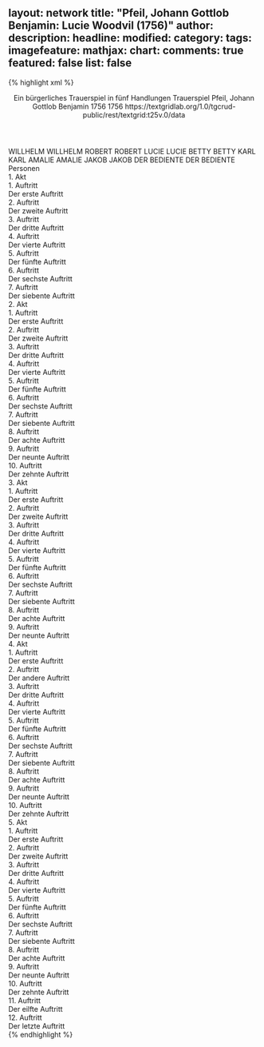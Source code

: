 layout: network
title: "Pfeil, Johann Gottlob Benjamin: Lucie Woodvil (1756)"
author:
description:
headline:
modified:
category:
tags:
imagefeature:
mathjax:
chart:
comments: true
featured: false
list: false
---
{% highlight xml %}
<?xml-model href="http://raw.githubusercontent.com/DLiNa/project/master/rules/lina.rnc"?><?xml-model href="http://raw.githubusercontent.com/DLiNa/project/master/rules/lina.sch"?>
<play xmlns="http://lina.digital">
  <header>
    <title>Lucie Woodvil</title>
    <subtitle>Ein bürgerliches Trauerspiel in fünf Handlungen</subtitle>
    <genretitle>Trauerspiel</genretitle>
    <author>Pfeil, Johann Gottlob Benjamin</author>
    <date type="print" when="1756">1756</date>
    <date type="premiere" when="1756">1756</date>
    <date type="written"/>
    <source>https://textgridlab.org/1.0/tgcrud-public/rest/textgrid:t25v.0/data</source>
  </header>
  <personae>
    <character>
      <name>WILLHELM</name>
      <alias xml:id="willhelm">
        <name>WILLHELM</name>
      </alias>
    </character>
    <character>
      <name>ROBERT</name>
      <alias xml:id="robert">
        <name>ROBERT</name>
      </alias>
    </character>
    <character>
      <name>LUCIE</name>
      <alias xml:id="lucie">
        <name>LUCIE</name>
      </alias>
    </character>
    <character>
      <name>BETTY</name>
      <alias xml:id="betty">
        <name>BETTY</name>
      </alias>
    </character>
    <character>
      <name>KARL</name>
      <alias xml:id="karl">
        <name>KARL</name>
      </alias>
    </character>
    <character>
      <name>AMALIE</name>
      <alias xml:id="amalie">
        <name>AMALIE</name>
      </alias>
    </character>
    <character>
      <name>JAKOB</name>
      <alias xml:id="jakob">
        <name>JAKOB</name>
      </alias>
    </character>
    <character>
      <name>DER BEDIENTE</name>
      <alias xml:id="der_bediente">
        <name>DER BEDIENTE</name>
      </alias>
    </character>
  </personae>
  <text>
    <div>
      <head>Personen</head>
    </div>
    <div>
      <head>1. Akt</head>
      <div>
        <head>1. Auftritt</head>
        <div>
          <head>Der erste Auftritt</head>
          <sp who="#willhelm">
            <amount n="8" unit="speech_acts"/>
            <amount n="853" unit="words"/>
            <amount n="1" unit="lines"/>
            <amount n="4933" unit="chars"/>
          </sp>
          <sp who="#robert">
            <amount n="8" unit="speech_acts"/>
            <amount n="169" unit="words"/>
            <amount n="5" unit="lines"/>
            <amount n="1012" unit="chars"/>
          </sp>
        </div>
      </div>
      <div>
        <head>2. Auftritt</head>
        <div>
          <head>Der zweite Auftritt</head>
          <sp who="#willhelm">
            <amount n="9" unit="speech_acts"/>
            <amount n="535" unit="words"/>
            <amount n="2" unit="lines"/>
            <amount n="2988" unit="chars"/>
          </sp>
          <sp who="#lucie">
            <amount n="9" unit="speech_acts"/>
            <amount n="822" unit="words"/>
            <amount n="3" unit="lines"/>
            <amount n="4653" unit="chars"/>
          </sp>
        </div>
      </div>
      <div>
        <head>3. Auftritt</head>
        <div>
          <head>Der dritte Auftritt</head>
          <sp who="#betty">
            <amount n="1" unit="speech_acts"/>
            <amount n="32" unit="words"/>
            <amount n="183" unit="chars"/>
          </sp>
          <sp who="#willhelm">
            <amount n="2" unit="speech_acts"/>
            <amount n="82" unit="words"/>
            <amount n="1" unit="lines"/>
            <amount n="478" unit="chars"/>
          </sp>
          <sp who="#lucie">
            <amount n="1" unit="speech_acts"/>
            <amount n="3" unit="words"/>
            <amount n="1" unit="lines"/>
            <amount n="13" unit="chars"/>
          </sp>
        </div>
      </div>
      <div>
        <head>4. Auftritt</head>
        <div>
          <head>Der vierte Auftritt</head>
          <sp who="#lucie">
            <amount n="5" unit="speech_acts"/>
            <amount n="598" unit="words"/>
            <amount n="3476" unit="chars"/>
          </sp>
          <sp who="#betty">
            <amount n="5" unit="speech_acts"/>
            <amount n="215" unit="words"/>
            <amount n="1" unit="lines"/>
            <amount n="1205" unit="chars"/>
          </sp>
        </div>
      </div>
      <div>
        <head>5. Auftritt</head>
        <div>
          <head>Der fünfte Auftritt</head>
          <sp who="#karl">
            <amount n="15" unit="speech_acts"/>
            <amount n="476" unit="words"/>
            <amount n="9" unit="lines"/>
            <amount n="2772" unit="chars"/>
          </sp>
          <sp who="#lucie">
            <amount n="16" unit="speech_acts"/>
            <amount n="738" unit="words"/>
            <amount n="7" unit="lines"/>
            <amount n="4265" unit="chars"/>
          </sp>
          <sp who="#betty">
            <amount n="2" unit="speech_acts"/>
            <amount n="63" unit="words"/>
            <amount n="346" unit="chars"/>
          </sp>
        </div>
      </div>
      <div>
        <head>6. Auftritt</head>
        <div>
          <head>Der sechste Auftritt</head>
          <sp who="#amalie">
            <amount n="7" unit="speech_acts"/>
            <amount n="341" unit="words"/>
            <amount n="1954" unit="chars"/>
          </sp>
          <sp who="#lucie">
            <amount n="7" unit="speech_acts"/>
            <amount n="749" unit="words"/>
            <amount n="4326" unit="chars"/>
          </sp>
          <sp who="#betty">
            <amount n="1" unit="speech_acts"/>
            <amount n="13" unit="words"/>
            <amount n="1" unit="lines"/>
            <amount n="60" unit="chars"/>
          </sp>
        </div>
      </div>
      <div>
        <head>7. Auftritt</head>
        <div>
          <head>Der siebente Auftritt</head>
          <sp who="#amalie">
            <amount n="1" unit="speech_acts"/>
            <amount n="301" unit="words"/>
            <amount n="1725" unit="chars"/>
          </sp>
        </div>
      </div>
    </div>
    <div>
      <head>2. Akt</head>
      <div>
        <head>1. Auftritt</head>
        <div>
          <head>Der erste Auftritt</head>
          <sp who="#karl">
            <amount n="11" unit="speech_acts"/>
            <amount n="571" unit="words"/>
            <amount n="4" unit="lines"/>
            <amount n="3300" unit="chars"/>
          </sp>
          <sp who="#jakob">
            <amount n="10" unit="speech_acts"/>
            <amount n="462" unit="words"/>
            <amount n="4" unit="lines"/>
            <amount n="2687" unit="chars"/>
          </sp>
        </div>
      </div>
      <div>
        <head>2. Auftritt</head>
        <div>
          <head>Der zweite Auftritt</head>
          <sp who="#amalie">
            <amount n="6" unit="speech_acts"/>
            <amount n="477" unit="words"/>
            <amount n="1" unit="lines"/>
            <amount n="2782" unit="chars"/>
          </sp>
          <sp who="#karl">
            <amount n="5" unit="speech_acts"/>
            <amount n="207" unit="words"/>
            <amount n="2" unit="lines"/>
            <amount n="1211" unit="chars"/>
          </sp>
        </div>
      </div>
      <div>
        <head>3. Auftritt</head>
        <div>
          <head>Der dritte Auftritt</head>
          <sp who="#amalie">
            <amount n="15" unit="speech_acts"/>
            <amount n="684" unit="words"/>
            <amount n="3" unit="lines"/>
            <amount n="3880" unit="chars"/>
          </sp>
          <sp who="#robert">
            <amount n="15" unit="speech_acts"/>
            <amount n="460" unit="words"/>
            <amount n="5" unit="lines"/>
            <amount n="2676" unit="chars"/>
          </sp>
        </div>
      </div>
      <div>
        <head>4. Auftritt</head>
        <div>
          <head>Der vierte Auftritt</head>
          <sp who="#robert">
            <amount n="5" unit="speech_acts"/>
            <amount n="188" unit="words"/>
            <amount n="1110" unit="chars"/>
          </sp>
          <sp who="#willhelm">
            <amount n="4" unit="speech_acts"/>
            <amount n="103" unit="words"/>
            <amount n="1" unit="lines"/>
            <amount n="613" unit="chars"/>
          </sp>
        </div>
      </div>
      <div>
        <head>5. Auftritt</head>
        <div>
          <head>Der fünfte Auftritt</head>
          <sp who="#willhelm">
            <amount n="8" unit="speech_acts"/>
            <amount n="161" unit="words"/>
            <amount n="5" unit="lines"/>
            <amount n="939" unit="chars"/>
          </sp>
          <sp who="#karl">
            <amount n="9" unit="speech_acts"/>
            <amount n="256" unit="words"/>
            <amount n="4" unit="lines"/>
            <amount n="1496" unit="chars"/>
          </sp>
          <sp who="#robert">
            <amount n="3" unit="speech_acts"/>
            <amount n="143" unit="words"/>
            <amount n="1" unit="lines"/>
            <amount n="890" unit="chars"/>
          </sp>
        </div>
      </div>
      <div>
        <head>6. Auftritt</head>
        <div>
          <head>Der sechste Auftritt</head>
          <sp who="#jakob">
            <amount n="1" unit="speech_acts"/>
            <amount n="9" unit="words"/>
            <amount n="1" unit="lines"/>
            <amount n="58" unit="chars"/>
          </sp>
          <sp who="#willhelm">
            <amount n="1" unit="speech_acts"/>
            <amount n="45" unit="words"/>
            <amount n="267" unit="chars"/>
          </sp>
          <sp who="#robert">
            <amount n="1" unit="speech_acts"/>
            <amount n="44" unit="words"/>
            <amount n="272" unit="chars"/>
          </sp>
        </div>
      </div>
      <div>
        <head>7. Auftritt</head>
        <div>
          <head>Der siebente Auftritt</head>
          <sp who="#karl">
            <amount n="5" unit="speech_acts"/>
            <amount n="308" unit="words"/>
            <amount n="1826" unit="chars"/>
          </sp>
          <sp who="#jakob">
            <amount n="4" unit="speech_acts"/>
            <amount n="106" unit="words"/>
            <amount n="586" unit="chars"/>
          </sp>
        </div>
      </div>
      <div>
        <head>8. Auftritt</head>
        <div>
          <head>Der achte Auftritt</head>
          <sp who="#betty">
            <amount n="1" unit="speech_acts"/>
            <amount n="8" unit="words"/>
            <amount n="1" unit="lines"/>
            <amount n="45" unit="chars"/>
          </sp>
          <sp who="#karl">
            <amount n="1" unit="speech_acts"/>
            <amount n="19" unit="words"/>
            <amount n="125" unit="chars"/>
          </sp>
          <sp who="#jakob">
            <amount n="1" unit="speech_acts"/>
            <amount n="17" unit="words"/>
            <amount n="1" unit="lines"/>
            <amount n="78" unit="chars"/>
          </sp>
        </div>
      </div>
      <div>
        <head>9. Auftritt</head>
        <div>
          <head>Der neunte Auftritt</head>
          <sp who="#karl">
            <amount n="6" unit="speech_acts"/>
            <amount n="48" unit="words"/>
            <amount n="6" unit="lines"/>
            <amount n="300" unit="chars"/>
          </sp>
          <sp who="#lucie">
            <amount n="5" unit="speech_acts"/>
            <amount n="634" unit="words"/>
            <amount n="3644" unit="chars"/>
          </sp>
        </div>
      </div>
      <div>
        <head>10. Auftritt</head>
        <div>
          <head>Der zehnte Auftritt</head>
          <sp who="#lucie">
            <amount n="6" unit="speech_acts"/>
            <amount n="399" unit="words"/>
            <amount n="2" unit="lines"/>
            <amount n="2312" unit="chars"/>
          </sp>
          <sp who="#betty">
            <amount n="5" unit="speech_acts"/>
            <amount n="141" unit="words"/>
            <amount n="1" unit="lines"/>
            <amount n="782" unit="chars"/>
          </sp>
        </div>
      </div>
    </div>
    <div>
      <head>3. Akt</head>
      <div>
        <head>1. Auftritt</head>
        <div>
          <head>Der erste Auftritt</head>
          <sp who="#karl">
            <amount n="7" unit="speech_acts"/>
            <amount n="99" unit="words"/>
            <amount n="5" unit="lines"/>
            <amount n="591" unit="chars"/>
          </sp>
          <sp who="#amalie">
            <amount n="7" unit="speech_acts"/>
            <amount n="549" unit="words"/>
            <amount n="1" unit="lines"/>
            <amount n="3257" unit="chars"/>
          </sp>
        </div>
      </div>
      <div>
        <head>2. Auftritt</head>
        <div>
          <head>Der zweite Auftritt</head>
          <sp who="#betty">
            <amount n="2" unit="speech_acts"/>
            <amount n="62" unit="words"/>
            <amount n="324" unit="chars"/>
          </sp>
          <sp who="#amalie">
            <amount n="1" unit="speech_acts"/>
            <amount n="191" unit="words"/>
            <amount n="1046" unit="chars"/>
          </sp>
        </div>
      </div>
      <div>
        <head>3. Auftritt</head>
        <div>
          <head>Der dritte Auftritt</head>
          <sp who="#lucie">
            <amount n="5" unit="speech_acts"/>
            <amount n="360" unit="words"/>
            <amount n="2055" unit="chars"/>
          </sp>
          <sp who="#betty">
            <amount n="4" unit="speech_acts"/>
            <amount n="174" unit="words"/>
            <amount n="2" unit="lines"/>
            <amount n="983" unit="chars"/>
          </sp>
        </div>
      </div>
      <div>
        <head>4. Auftritt</head>
        <div>
          <head>Der vierte Auftritt</head>
          <sp who="#karl">
            <amount n="7" unit="speech_acts"/>
            <amount n="258" unit="words"/>
            <amount n="3" unit="lines"/>
            <amount n="1472" unit="chars"/>
          </sp>
          <sp who="#lucie">
            <amount n="9" unit="speech_acts"/>
            <amount n="248" unit="words"/>
            <amount n="3" unit="lines"/>
            <amount n="1444" unit="chars"/>
          </sp>
          <sp who="#amalie">
            <amount n="5" unit="speech_acts"/>
            <amount n="78" unit="words"/>
            <amount n="2" unit="lines"/>
            <amount n="482" unit="chars"/>
          </sp>
          <sp who="#betty">
            <amount n="1" unit="speech_acts"/>
            <amount n="46" unit="words"/>
            <amount n="295" unit="chars"/>
          </sp>
        </div>
      </div>
      <div>
        <head>5. Auftritt</head>
        <div>
          <head>Der fünfte Auftritt</head>
          <sp who="#robert">
            <amount n="3" unit="speech_acts"/>
            <amount n="69" unit="words"/>
            <amount n="1" unit="lines"/>
            <amount n="403" unit="chars"/>
          </sp>
          <sp who="#betty">
            <amount n="2" unit="speech_acts"/>
            <amount n="22" unit="words"/>
            <amount n="2" unit="lines"/>
            <amount n="122" unit="chars"/>
          </sp>
        </div>
      </div>
      <div>
        <head>6. Auftritt</head>
        <div>
          <head>Der sechste Auftritt</head>
          <sp who="#robert">
            <amount n="3" unit="speech_acts"/>
            <amount n="195" unit="words"/>
            <amount n="1176" unit="chars"/>
          </sp>
          <sp who="#willhelm">
            <amount n="2" unit="speech_acts"/>
            <amount n="82" unit="words"/>
            <amount n="489" unit="chars"/>
          </sp>
        </div>
      </div>
      <div>
        <head>7. Auftritt</head>
        <div>
          <head>Der siebente Auftritt</head>
          <sp who="#jakob">
            <amount n="4" unit="speech_acts"/>
            <amount n="55" unit="words"/>
            <amount n="3" unit="lines"/>
            <amount n="332" unit="chars"/>
          </sp>
          <sp who="#willhelm">
            <amount n="5" unit="speech_acts"/>
            <amount n="123" unit="words"/>
            <amount n="2" unit="lines"/>
            <amount n="686" unit="chars"/>
          </sp>
          <sp who="#robert">
            <amount n="3" unit="speech_acts"/>
            <amount n="58" unit="words"/>
            <amount n="2" unit="lines"/>
            <amount n="333" unit="chars"/>
          </sp>
        </div>
      </div>
      <div>
        <head>8. Auftritt</head>
        <div>
          <head>Der achte Auftritt</head>
          <sp who="#willhelm">
            <amount n="12" unit="speech_acts"/>
            <amount n="233" unit="words"/>
            <amount n="7" unit="lines"/>
            <amount n="1342" unit="chars"/>
          </sp>
          <sp who="#karl">
            <amount n="12" unit="speech_acts"/>
            <amount n="655" unit="words"/>
            <amount n="2" unit="lines"/>
            <amount n="3731" unit="chars"/>
          </sp>
          <sp who="#robert">
            <amount n="1" unit="speech_acts"/>
            <amount n="13" unit="words"/>
            <amount n="1" unit="lines"/>
            <amount n="85" unit="chars"/>
          </sp>
        </div>
      </div>
      <div>
        <head>9. Auftritt</head>
        <div>
          <head>Der neunte Auftritt</head>
          <sp who="#willhelm">
            <amount n="5" unit="speech_acts"/>
            <amount n="424" unit="words"/>
            <amount n="1" unit="lines"/>
            <amount n="2413" unit="chars"/>
          </sp>
          <sp who="#robert">
            <amount n="4" unit="speech_acts"/>
            <amount n="202" unit="words"/>
            <amount n="1" unit="lines"/>
            <amount n="1194" unit="chars"/>
          </sp>
        </div>
      </div>
    </div>
    <div>
      <head>4. Akt</head>
      <div>
        <head>1. Auftritt</head>
        <div>
          <head>Der erste Auftritt</head>
          <sp who="#lucie">
            <amount n="7" unit="speech_acts"/>
            <amount n="584" unit="words"/>
            <amount n="1" unit="lines"/>
            <amount n="3392" unit="chars"/>
          </sp>
          <sp who="#amalie">
            <amount n="6" unit="speech_acts"/>
            <amount n="433" unit="words"/>
            <amount n="2499" unit="chars"/>
          </sp>
        </div>
      </div>
      <div>
        <head>2. Auftritt</head>
        <div>
          <head>Der andere Auftritt</head>
          <sp who="#betty">
            <amount n="6" unit="speech_acts"/>
            <amount n="348" unit="words"/>
            <amount n="1" unit="lines"/>
            <amount n="2056" unit="chars"/>
          </sp>
          <sp who="#lucie">
            <amount n="5" unit="speech_acts"/>
            <amount n="165" unit="words"/>
            <amount n="1" unit="lines"/>
            <amount n="939" unit="chars"/>
          </sp>
        </div>
      </div>
      <div>
        <head>3. Auftritt</head>
        <div>
          <head>Der dritte Auftritt</head>
          <sp who="#willhelm">
            <amount n="6" unit="speech_acts"/>
            <amount n="229" unit="words"/>
            <amount n="2" unit="lines"/>
            <amount n="1334" unit="chars"/>
          </sp>
          <sp who="#betty">
            <amount n="5" unit="speech_acts"/>
            <amount n="297" unit="words"/>
            <amount n="1734" unit="chars"/>
          </sp>
        </div>
      </div>
      <div>
        <head>4. Auftritt</head>
        <div>
          <head>Der vierte Auftritt</head>
          <sp who="#robert">
            <amount n="2" unit="speech_acts"/>
            <amount n="30" unit="words"/>
            <amount n="2" unit="lines"/>
            <amount n="172" unit="chars"/>
          </sp>
          <sp who="#willhelm">
            <amount n="2" unit="speech_acts"/>
            <amount n="47" unit="words"/>
            <amount n="272" unit="chars"/>
          </sp>
        </div>
      </div>
      <div>
        <head>5. Auftritt</head>
        <div>
          <head>Der fünfte Auftritt</head>
          <sp who="#amalie">
            <amount n="8" unit="speech_acts"/>
            <amount n="562" unit="words"/>
            <amount n="1" unit="lines"/>
            <amount n="3203" unit="chars"/>
          </sp>
          <sp who="#willhelm">
            <amount n="6" unit="speech_acts"/>
            <amount n="228" unit="words"/>
            <amount n="1256" unit="chars"/>
          </sp>
          <sp who="#robert">
            <amount n="1" unit="speech_acts"/>
            <amount n="12" unit="words"/>
            <amount n="1" unit="lines"/>
            <amount n="70" unit="chars"/>
          </sp>
        </div>
      </div>
      <div>
        <head>6. Auftritt</head>
        <div>
          <head>Der sechste Auftritt</head>
          <sp who="#willhelm">
            <amount n="8" unit="speech_acts"/>
            <amount n="279" unit="words"/>
            <amount n="3" unit="lines"/>
            <amount n="1582" unit="chars"/>
          </sp>
          <sp who="#lucie">
            <amount n="4" unit="speech_acts"/>
            <amount n="528" unit="words"/>
            <amount n="3128" unit="chars"/>
          </sp>
          <sp who="#karl">
            <amount n="5" unit="speech_acts"/>
            <amount n="357" unit="words"/>
            <amount n="1" unit="lines"/>
            <amount n="2099" unit="chars"/>
          </sp>
          <sp who="#robert">
            <amount n="3" unit="speech_acts"/>
            <amount n="31" unit="words"/>
            <amount n="3" unit="lines"/>
            <amount n="193" unit="chars"/>
          </sp>
        </div>
      </div>
      <div>
        <head>7. Auftritt</head>
        <div>
          <head>Der siebente Auftritt</head>
          <sp who="#willhelm">
            <amount n="6" unit="speech_acts"/>
            <amount n="213" unit="words"/>
            <amount n="2" unit="lines"/>
            <amount n="1138" unit="chars"/>
          </sp>
          <sp who="#lucie">
            <amount n="5" unit="speech_acts"/>
            <amount n="176" unit="words"/>
            <amount n="2" unit="lines"/>
            <amount n="1023" unit="chars"/>
          </sp>
        </div>
      </div>
      <div>
        <head>8. Auftritt</head>
        <div>
          <head>Der achte Auftritt</head>
          <sp who="#betty">
            <amount n="3" unit="speech_acts"/>
            <amount n="210" unit="words"/>
            <amount n="1200" unit="chars"/>
          </sp>
          <sp who="#willhelm">
            <amount n="1" unit="speech_acts"/>
            <amount n="23" unit="words"/>
            <amount n="131" unit="chars"/>
          </sp>
          <sp who="#lucie">
            <amount n="1" unit="speech_acts"/>
            <amount n="17" unit="words"/>
            <amount n="1" unit="lines"/>
            <amount n="76" unit="chars"/>
          </sp>
        </div>
      </div>
      <div>
        <head>9. Auftritt</head>
        <div>
          <head>Der neunte Auftritt</head>
          <sp who="#karl">
            <amount n="2" unit="speech_acts"/>
            <amount n="30" unit="words"/>
            <amount n="1" unit="lines"/>
            <amount n="184" unit="chars"/>
          </sp>
          <sp who="#lucie">
            <amount n="1" unit="speech_acts"/>
            <amount n="30" unit="words"/>
            <amount n="177" unit="chars"/>
          </sp>
          <sp who="#betty">
            <amount n="1" unit="speech_acts"/>
            <amount n="14" unit="words"/>
            <amount n="1" unit="lines"/>
            <amount n="83" unit="chars"/>
          </sp>
        </div>
      </div>
      <div>
        <head>10. Auftritt</head>
        <div>
          <head>Der zehnte Auftritt</head>
          <sp who="#willhelm">
            <amount n="5" unit="speech_acts"/>
            <amount n="169" unit="words"/>
            <amount n="1" unit="lines"/>
            <amount n="1024" unit="chars"/>
          </sp>
          <sp who="#karl">
            <amount n="3" unit="speech_acts"/>
            <amount n="78" unit="words"/>
            <amount n="438" unit="chars"/>
          </sp>
          <sp who="#lucie">
            <amount n="8" unit="speech_acts"/>
            <amount n="773" unit="words"/>
            <amount n="1" unit="lines"/>
            <amount n="4505" unit="chars"/>
          </sp>
          <sp who="#betty">
            <amount n="5" unit="speech_acts"/>
            <amount n="249" unit="words"/>
            <amount n="1429" unit="chars"/>
          </sp>
        </div>
      </div>
    </div>
    <div>
      <head>5. Akt</head>
      <div>
        <head>1. Auftritt</head>
        <div>
          <head>Der erste Auftritt</head>
          <sp who="#betty">
            <amount n="4" unit="speech_acts"/>
            <amount n="271" unit="words"/>
            <amount n="1" unit="lines"/>
            <amount n="1522" unit="chars"/>
          </sp>
          <sp who="#lucie">
            <amount n="4" unit="speech_acts"/>
            <amount n="229" unit="words"/>
            <amount n="1278" unit="chars"/>
          </sp>
        </div>
      </div>
      <div>
        <head>2. Auftritt</head>
        <div>
          <head>Der zweite Auftritt</head>
          <sp who="#willhelm">
            <amount n="4" unit="speech_acts"/>
            <amount n="517" unit="words"/>
            <amount n="3028" unit="chars"/>
          </sp>
          <sp who="#robert">
            <amount n="3" unit="speech_acts"/>
            <amount n="184" unit="words"/>
            <amount n="1097" unit="chars"/>
          </sp>
        </div>
      </div>
      <div>
        <head>3. Auftritt</head>
        <div>
          <head>Der dritte Auftritt</head>
          <sp who="#der_bediente">
            <amount n="2" unit="speech_acts"/>
            <amount n="107" unit="words"/>
            <amount n="632" unit="chars"/>
          </sp>
          <sp who="#willhelm">
            <amount n="1" unit="speech_acts"/>
            <amount n="27" unit="words"/>
            <amount n="141" unit="chars"/>
          </sp>
          <sp who="#robert">
            <amount n="2" unit="speech_acts"/>
            <amount n="52" unit="words"/>
            <amount n="1" unit="lines"/>
            <amount n="291" unit="chars"/>
          </sp>
        </div>
      </div>
      <div>
        <head>4. Auftritt</head>
        <div>
          <head>Der vierte Auftritt</head>
          <sp who="#lucie">
            <amount n="6" unit="speech_acts"/>
            <amount n="238" unit="words"/>
            <amount n="2" unit="lines"/>
            <amount n="1365" unit="chars"/>
          </sp>
          <sp who="#willhelm">
            <amount n="6" unit="speech_acts"/>
            <amount n="558" unit="words"/>
            <amount n="3201" unit="chars"/>
          </sp>
        </div>
      </div>
      <div>
        <head>5. Auftritt</head>
        <div>
          <head>Der fünfte Auftritt</head>
          <sp who="#betty">
            <amount n="4" unit="speech_acts"/>
            <amount n="264" unit="words"/>
            <amount n="1526" unit="chars"/>
          </sp>
          <sp who="#robert">
            <amount n="2" unit="speech_acts"/>
            <amount n="58" unit="words"/>
            <amount n="331" unit="chars"/>
          </sp>
        </div>
      </div>
      <div>
        <head>6. Auftritt</head>
        <div>
          <head>Der sechste Auftritt</head>
          <sp who="#lucie">
            <amount n="6" unit="speech_acts"/>
            <amount n="787" unit="words"/>
            <amount n="4522" unit="chars"/>
          </sp>
          <sp who="#betty">
            <amount n="6" unit="speech_acts"/>
            <amount n="260" unit="words"/>
            <amount n="2" unit="lines"/>
            <amount n="1574" unit="chars"/>
          </sp>
        </div>
      </div>
      <div>
        <head>7. Auftritt</head>
        <div>
          <head>Der siebente Auftritt</head>
          <sp who="#karl">
            <amount n="12" unit="speech_acts"/>
            <amount n="551" unit="words"/>
            <amount n="2" unit="lines"/>
            <amount n="3271" unit="chars"/>
          </sp>
          <sp who="#lucie">
            <amount n="12" unit="speech_acts"/>
            <amount n="709" unit="words"/>
            <amount n="2" unit="lines"/>
            <amount n="4090" unit="chars"/>
          </sp>
          <sp who="#betty">
            <amount n="3" unit="speech_acts"/>
            <amount n="159" unit="words"/>
            <amount n="1" unit="lines"/>
            <amount n="902" unit="chars"/>
          </sp>
        </div>
      </div>
      <div>
        <head>8. Auftritt</head>
        <div>
          <head>Der achte Auftritt</head>
          <sp who="#amalie">
            <amount n="2" unit="speech_acts"/>
            <amount n="268" unit="words"/>
            <amount n="1523" unit="chars"/>
          </sp>
          <sp who="#lucie">
            <amount n="1" unit="speech_acts"/>
            <amount n="38" unit="words"/>
            <amount n="205" unit="chars"/>
          </sp>
          <sp who="#karl">
            <amount n="1" unit="speech_acts"/>
            <amount n="34" unit="words"/>
            <amount n="205" unit="chars"/>
          </sp>
        </div>
      </div>
      <div>
        <head>9. Auftritt</head>
        <div>
          <head>Der neunte Auftritt</head>
          <sp who="#karl">
            <amount n="4" unit="speech_acts"/>
            <amount n="214" unit="words"/>
            <amount n="2" unit="lines"/>
            <amount n="1219" unit="chars"/>
          </sp>
          <sp who="#lucie">
            <amount n="2" unit="speech_acts"/>
            <amount n="316" unit="words"/>
            <amount n="1801" unit="chars"/>
          </sp>
          <sp who="#robert">
            <amount n="6" unit="speech_acts"/>
            <amount n="596" unit="words"/>
            <amount n="1" unit="lines"/>
            <amount n="3504" unit="chars"/>
          </sp>
          <sp who="#amalie">
            <amount n="2" unit="speech_acts"/>
            <amount n="60" unit="words"/>
            <amount n="327" unit="chars"/>
          </sp>
        </div>
      </div>
      <div>
        <head>10. Auftritt</head>
        <div>
          <head>Der zehnte Auftritt</head>
          <sp who="#amalie">
            <amount n="2" unit="speech_acts"/>
            <amount n="185" unit="words"/>
            <amount n="1108" unit="chars"/>
          </sp>
          <sp who="#robert">
            <amount n="1" unit="speech_acts"/>
            <amount n="32" unit="words"/>
            <amount n="191" unit="chars"/>
          </sp>
        </div>
      </div>
      <div>
        <head>11. Auftritt</head>
        <div>
          <head>Der eilfte Auftritt</head>
          <sp who="#jakob">
            <amount n="1" unit="speech_acts"/>
            <amount n="99" unit="words"/>
            <amount n="532" unit="chars"/>
          </sp>
        </div>
      </div>
      <div>
        <head>12. Auftritt</head>
        <div>
          <head>Der letzte Auftritt</head>
          <sp who="#karl">
            <amount n="2" unit="speech_acts"/>
            <amount n="404" unit="words"/>
            <amount n="2277" unit="chars"/>
          </sp>
          <sp who="#amalie">
            <amount n="2" unit="speech_acts"/>
            <amount n="25" unit="words"/>
            <amount n="2" unit="lines"/>
            <amount n="144" unit="chars"/>
          </sp>
          <sp who="#robert">
            <amount n="1" unit="speech_acts"/>
            <amount n="63" unit="words"/>
            <amount n="401" unit="chars"/>
          </sp>
        </div>
      </div>
    </div>
  </text>
</play>
{% endhighlight %}